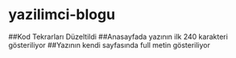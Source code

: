 # yazilimci-blogu
 ##Kod Tekrarları Düzeltildi
 ##Anasayfada yazının ilk 240 karakteri gösteriliyor
 ##Yazının kendi sayfasında full metin gösteriliyor
